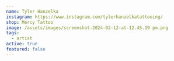 ```yaml
---
name: Tyler Hanzelka
instagram: https://www.instagram.com/tylerhanzelkatattooing/
shop: Mercy Tattoo
image: /assets/images/screenshot-2024-02-12-at-12.45.19 pm.png
tags:
  - artist
active: true
featured: false
---
```

